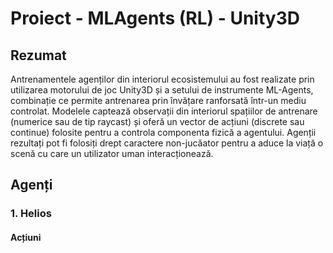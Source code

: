 # Proiect - MLAgents (RL) - Unity3D 

## Rezumat

Antrenamentele agenților din interiorul ecosistemului au fost realizate prin utilizarea motorului de joc Unity3D și a setului de instrumente ML-Agents, combinație ce permite antrenarea prin învățare ranforsată într-un mediu controlat. Modelele captează observații din interiorul spațiilor de antrenare (numerice sau de tip raycast) și oferă un vector de acțiuni (discrete sau continue) folosite pentru a controla componenta fizică a agentului. Agenții rezultați pot fi folosiți drept caractere non-jucăator pentru a aduce la viață o scenă cu care un utilizator uman interacționează.


## Agenți

### 1. Helios

#### Acțiuni
